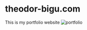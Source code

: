 # theodor-bigu.com
This is my portfolio website
![portfolio](https://github.com/theodorbigu/theodor-bigu.com/master/photos/demo/demo.png?raw=true)
